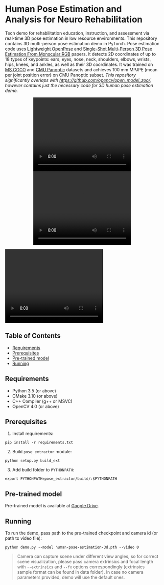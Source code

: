 # Human Pose Estimation and Analysis for Neuro Rehabilitation

Tech demo for rehabilitation education, instruction, and assessment via real-time 3D pose estimation in low resource environments. This repository contains 3D multi-person pose estimation demo in PyTorch. Pose estimation code uses [Lightweight OpenPose](https://arxiv.org/pdf/1811.12004.pdf) and [Single-Shot Multi-Person 3D Pose Estimation From Monocular RGB](https://arxiv.org/pdf/1712.03453.pdf) papers. It detects 2D coordinates of up to 18 types of keypoints: ears, eyes, nose, neck, shoulders, elbows, wrists, hips, knees, and ankles, as well as their 3D coordinates. It was trained on [MS COCO](http://cocodataset.org/#home) and [CMU Panoptic](http://domedb.perception.cs.cmu.edu/) datasets and achieves 100 mm MPJPE (mean per joint position error) on CMU Panoptic subset. *This repository significantly overlaps with https://github.com/opencv/open_model_zoo/, however contains just the necessary code for 3D human pose estimation demo.*

<p align="center">
  <video width="320" height="240" controls>
    <source src="outputs/LR_agreement_impaired_wireframe.avi" type="video/avi">
  </video>

  <video width="320" height="240" controls>
    <source src="outputs/LR_agreement_impaired_overlay.avi" type="video/avi">
  </video>
</p>

<video width="320" height="240" controls>
  <source src="videos/leg_demo_1.mov" type="video/mp4">
</video>


## Table of Contents

* [Requirements](#requirements)
* [Prerequisites](#prerequisites)
* [Pre-trained model](#pre-trained-model)
* [Running](#running)

## Requirements
* Python 3.5 (or above)
* CMake 3.10 (or above)
* C++ Compiler (g++ or MSVC)
* OpenCV 4.0 (or above)

## Prerequisites
1. Install requirements:
```
pip install -r requirements.txt
```
2. Build `pose_extractor` module:
```
python setup.py build_ext
```
3. Add build folder to `PYTHONPATH`:
```
export PYTHONPATH=pose_extractor/build/:$PYTHONPATH
```

## Pre-trained model <a name="pre-trained-model"/>

Pre-trained model is available at [Google Drive](https://drive.google.com/file/d/1niBUbUecPhKt3GyeDNukobL4OQ3jqssH/view?usp=sharing).

## Running

To run the demo, pass path to the pre-trained checkpoint and camera id (or path to video file):
```
python demo.py --model human-pose-estimation-3d.pth --video 0
```
> Camera can capture scene under different view angles, so for correct scene visualization, please pass camera extrinsics and focal length with `--extrinsics` and `--fx` options correspondingly (extrinsics sample format can be found in data folder). In case no camera parameters provided, demo will use the default ones.
